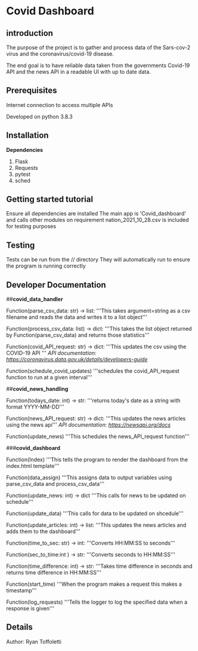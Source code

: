 
**Covid Dashboard**
===============

introduction
---------------

The purpose of the project is to gather and process data of the Sars-cov-2 virus and the coronavirus/covid-19 disease.

The end goal is to have reliable data taken from the governments Covid-19 API and the news API in a readable UI with up to date data.

Prerequisites
---------------	

Internet connection to access multiple APIs

Developed on python 3.8.3

Installation
---------------	

**Dependencies**

1. Flask
2. Requests
3. pytest
4. sched


Getting started tutorial
---------------	

Ensure all dependencies are installed
The main app is 'Covid_dashboard' and calls other modules on requirement
nation_2021_10_28.csv is included for testing purposes 

Testing
---------------	

Tests can be run from the /<tests>/ directory
They will automatically run to ensure the program is running correctly

Developer Documentation
---------------	

##**covid_data_handler**

Function(parse_csv_data: str) -> list:
 '''This takes argument=string as a csv filename and reads the data and writes it to a list object'''

Function(process_csv_data: list) -> dict:
 '''This takes the list object returned by Function(parse_csv_data) and returns those statistics'''

Function(covid_API_request: str) -> dict:
 '''This updates the csv using the COVID-19 API '''
_API documentation: https://coronavirus.data.gov.uk/details/developers-guide_

Function(schedule_covid_updates)
 '''schedules the covid_API_request function to run at a given interval'''

##**covid_news_handling**

Function(todays_date: int) -> str:
 '''returns today's date as a string with format YYYY-MM-DD'''

Function(news_API_request: str) -> dict:
 '''This updates the news articles using the news api'''
_API documentation: https://newsapi.org/docs_

Function(update_news)
 '''This schedules the news_API_request function'''

###**covid_dashboard**

Function(Index)
 '''This tells the program to render the dashboard from the index.html template'''

Function(data_assign)
 '''This assigns data to output variables using parse_csv_data and process_csv_data'''

Function(update_news: int) -> dict
 '''This calls for news to be updated on schedule'''

Function(update_data) 
 '''This calls for data to be updated on shcedule'''

Function(update_articles: int) -> list:
 '''This updates the news articles and adds them to the dashboard'''

Function(time_to_sec: str) -> int:
 '''Converts HH:MM:SS to seconds'''

Function(sec_to_time:int ) -> str:
 '''Converts seconds to HH:MM:SS'''

Function(time_difference: int) -> str:
 '''Takes time difference in seconds and returns time difference in HH:MM:SS'''

Function(start_time)
 '''When the program makes a request this makes a timestamp'''

Function(log_requests)
 '''Tells the logger to log the specified data when a response is given'''

Details
---------------	

Author: Ryan Toffoletti

